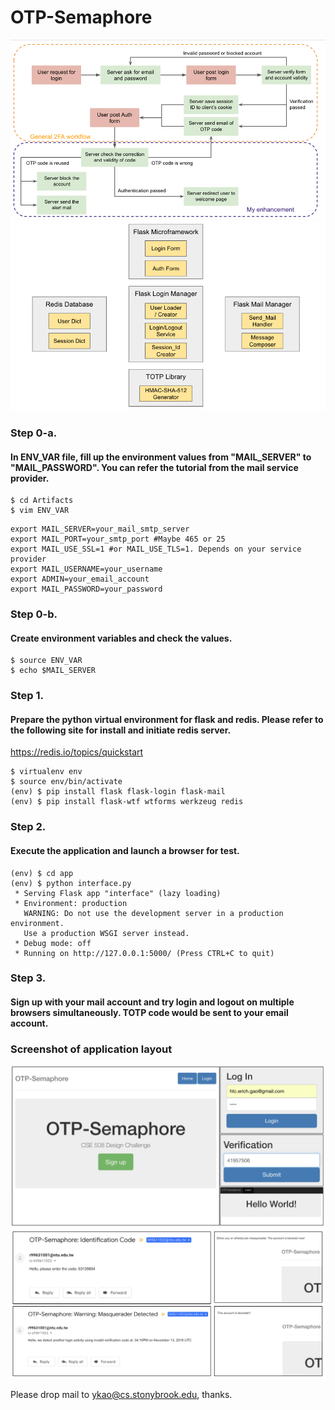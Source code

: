 # OTP-Semaphore

![Alt text](OTP-Semaphore_Workflow.png)
![Alt text](arch.png)

### Step 0-a.
#### In ENV_VAR file, fill up the environment values from "MAIL_SERVER" to "MAIL_PASSWORD". You can refer the tutorial from the mail service provider.
```
$ cd Artifacts
$ vim ENV_VAR
```
```
export MAIL_SERVER=your_mail_smtp_server
export MAIL_PORT=your_smtp_port #Maybe 465 or 25
export MAIL_USE_SSL=1 #or MAIL_USE_TLS=1. Depends on your service provider
export MAIL_USERNAME=your_username
export ADMIN=your_email_account
export MAIL_PASSWORD=your_password
```

### Step 0-b.
#### Create environment variables and check the values.
```
$ source ENV_VAR
$ echo $MAIL_SERVER
```
### Step 1.
#### Prepare the python virtual environment for flask and redis. Please refer to the following site for install and initiate redis server.
https://redis.io/topics/quickstart
```
$ virtualenv env
$ source env/bin/activate
(env) $ pip install flask flask-login flask-mail 
(env) $ pip install flask-wtf wtforms werkzeug redis
```
### Step 2.
#### Execute the application and launch a browser for test.
```
(env) $ cd app
(env) $ python interface.py
 * Serving Flask app "interface" (lazy loading)
 * Environment: production
   WARNING: Do not use the development server in a production environment.
   Use a production WSGI server instead.
 * Debug mode: off
 * Running on http://127.0.0.1:5000/ (Press CTRL+C to quit)
```

### Step 3.
#### Sign up with your mail account and try login and logout on multiple browsers simultaneously. TOTP code would be sent to your email account.

### Screenshot of application layout
![Alt text](Screenshot_1.png)
![Alt text](Screenshot_2.png)

Please drop mail to ykao@cs.stonybrook.edu, thanks.
